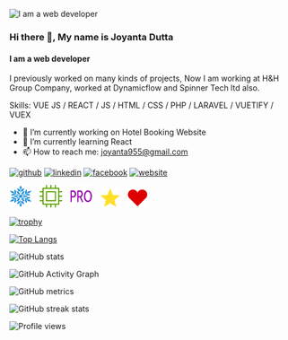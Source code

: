 ![I am a web developer](https://scontent.fcgp3-1.fna.fbcdn.net/v/t39.30808-6/279186835_5739510116064801_3288688322324770434_n.jpg?_nc_cat=110&ccb=1-5&_nc_sid=09cbfe&_nc_eui2=AeESq1j198A85IzfyfgoQ7iRbSn967-ru-ptKf3rv6u76uKV__5hRIQPrF4Wpvy3eq0IN4_ZjdWbU5Jy4wJpndVF&_nc_ohc=MZch0bDxOrMAX-KZBFS&_nc_ht=scontent.fcgp3-1.fna&oh=00_AT8yGr5AhqauNualg0HYU5EulVQc32h2JpS1UQmvdz5G7w&oe=62757D17)

### Hi there 👋, My name is Joyanta Dutta
#### I am a web developer

I previously worked on many kinds of projects, Now I am working at H&H Group Company, worked at Dynamicflow and Spinner Tech ltd also.

Skills: VUE JS / REACT / JS / HTML / CSS / PHP / LARAVEL / VUETIFY / VUEX

- 🔭 I’m currently working on Hotel Booking Website 
- 🌱 I’m currently learning React 
- 📫 How to reach me: joyanta955@gmail.com 


[<img src='https://cdn.jsdelivr.net/npm/simple-icons@3.0.1/icons/github.svg' alt='github' height='40'>](https://github.com/joyanta1000)  [<img src='https://cdn.jsdelivr.net/npm/simple-icons@3.0.1/icons/linkedin.svg' alt='linkedin' height='40'>](https://www.linkedin.com/in/Joyanta66/)  [<img src='https://cdn.jsdelivr.net/npm/simple-icons@3.0.1/icons/facebook.svg' alt='facebook' height='40'>](https://www.facebook.com/https://www.facebook.com/joyanta.dutta)  [<img src='https://cdn.jsdelivr.net/npm/simple-icons@3.0.1/icons/icloud.svg' alt='website' height='40'>](joyantadutta.com)  

<a href='https://archiveprogram.github.com/'><img src='https://raw.githubusercontent.com/acervenky/animated-github-badges/master/assets/acbadge.gif' width='40' height='40'></a> <a href='https://docs.github.com/en/developers'><img src='https://raw.githubusercontent.com/acervenky/animated-github-badges/master/assets/devbadge.gif' width='40' height='40'></a> <a href='https://github.com/pricing'><img src='https://raw.githubusercontent.com/acervenky/animated-github-badges/master/assets/pro.gif' width='40' height='40'></a> <a href='https://stars.github.com/'><img src='https://raw.githubusercontent.com/acervenky/animated-github-badges/master/assets/starbadge.gif' width='35' height='35'></a> <a href='https://docs.github.com/en/github/supporting-the-open-source-community-with-github-sponsors'><img src='https://raw.githubusercontent.com/acervenky/animated-github-badges/master/assets/sponsorbadge.gif' width='35' height='35'></a> 

[![trophy](https://github-profile-trophy.vercel.app/?username=joyanta1000)](https://github.com/ryo-ma/github-profile-trophy)

[![Top Langs](https://github-readme-stats.vercel.app/api/top-langs/?username=joyanta1000)](https://github.com/anuraghazra/github-readme-stats)

![GitHub stats](https://github-readme-stats.vercel.app/api?username=joyanta1000&show_icons=true&count_private=true)  

![GitHub Activity Graph](https://activity-graph.herokuapp.com/graph?username=joyanta1000)  

![GitHub metrics](https://metrics.lecoq.io/joyanta1000)  

![GitHub streak stats](https://github-readme-streak-stats.herokuapp.com/?user=joyanta1000)  

![Profile views](https://gpvc.arturio.dev/joyanta1000)  
